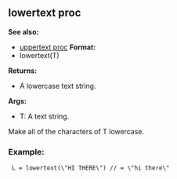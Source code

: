 ## lowertext proc
**See also:**
+   [uppertext proc](/ref/proc/uppertext.md) <!-- -->
**Format:**
+   lowertext(T)
<!-- -->
**Returns:**
+   A lowercase text string.
<!-- -->
**Args:**
+   T: A text string.


Make all of the characters of T lowercase.
### Example:

```
 L = lowertext(\"HI THERE\") // = \"hi there\" 
```
